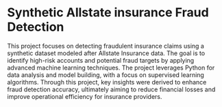 # Synthetic Allstate insurance Fraud Detection 
This project focuses on detecting fraudulent insurance claims using a synthetic dataset modeled after Allstate Insurance data. The goal is to identify high-risk accounts and potential fraud targets by applying advanced machine learning techniques. The project leverages Python for data analysis and model building, with a focus on supervised learning algorithms. Through this project, key insights were derived to enhance fraud detection accuracy, ultimately aiming to reduce financial losses and improve operational efficiency for insurance providers.

